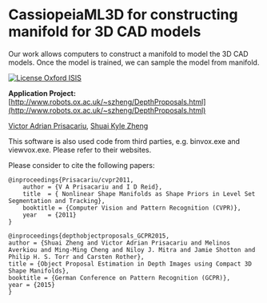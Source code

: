 # CassiopeiaML3D for constructing manifold for 3D CAD models
Our work allows computers to construct a manifold to model the 3D CAD models. Once the model is trained, we can sample the model from manifold.

[![License Oxford ISIS](http://innovation.ox.ac.uk/wp-content/uploads/2014/08/home-isis-tech-transfer.jpg)](https://github.com/bittnt/GPLVM4manifold3D/blob/master/LICENSE)

<b>Application Project:</b> [http://www.robots.ox.ac.uk/~szheng/DepthProposals.html](http://www.robots.ox.ac.uk/~szheng/DepthProposals.html)

[Victor Adrian Prisacariu](http://www.robots.ox.ac.uk/~victor/),
[Shuai Kyle Zheng](http://www.robots.ox.ac.uk/~szheng/)


This software is also used code from third parties, e.g. binvox.exe and viewvox.exe. Please refer to their websites.

Please consider to cite the following papers:
```
@inproceedings{Prisacariu/cvpr2011,
    author = {V A Prisacariu and I D Reid},
    title  = { Nonlinear Shape Manifolds as Shape Priors in Level Set Segmentation and Tracking},
    booktitle = {Computer Vision and Pattern Recognition (CVPR)},
    year   = {2011}
}
```
```
@inproceedings{depthobjectproposals_GCPR2015, 
author = {Shuai Zheng and Victor Adrian Prisacariu and Melinos Averkiou and Ming-Ming Cheng and Niloy J. Mitra and Jamie Shotton and Philip H. S. Torr and Carsten Rother}, 
title = {Object Proposal Estimation in Depth Images using Compact 3D Shape Manifolds}, 
booktitle = {German Conference on Pattern Recognition (GCPR)},
year = {2015} 
}
```

